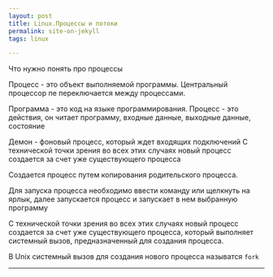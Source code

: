 ```yaml
--- 
layout: post 
title: Linux.Процессы и потоки
permalink: site-on-jekyll
tags: linux

--- 
```


Что нужно понять про процессы

Процесс - это объект выполняемой программы. Центральный процессор пе переключается между процессами.

Программа - это код на языке программирования. Процесс - это действия, он читает программу, входные данные, выходные данные, состояние

Демон - фоновый процесс, который ждет входящих подключений
С технической точки зрения во всех этих случаях новый процесс создается за счет уже
существующего процесса

Создается процесс путем копирования родительского процесса. 

Для запуска процесса необходимо ввести команду или щелкнуть на ярлык, далее запускается процесс и запускает в нем выбранную программу

С технической точки зрения во всех этих случаях новый процесс создается за счет уже
существующего процесса, который выполняет системный вызов, предназначенный для
создания процесса.

В Unix системный вызов для создания нового процесса называтся `fork`

----

